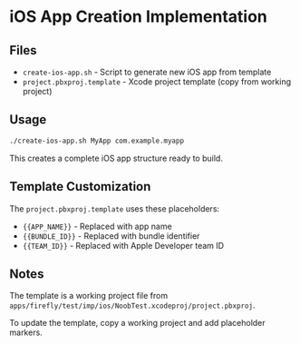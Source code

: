 # iOS App Creation Implementation
## Files

- `create-ios-app.sh` - Script to generate new iOS app from template
- `project.pbxproj.template` - Xcode project template (copy from working project)

## Usage

```bash
./create-ios-app.sh MyApp com.example.myapp
```

This creates a complete iOS app structure ready to build.

## Template Customization

The `project.pbxproj.template` uses these placeholders:
- `{{APP_NAME}}` - Replaced with app name
- `{{BUNDLE_ID}}` - Replaced with bundle identifier
- `{{TEAM_ID}}` - Replaced with Apple Developer team ID

## Notes

The template is a working project file from `apps/firefly/test/imp/ios/NoobTest.xcodeproj/project.pbxproj`.

To update the template, copy a working project and add placeholder markers.